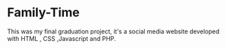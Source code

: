 # Family-Time


This was my final graduation project, it's a social media website developed with HTML , CSS ,Javascript and PHP.
